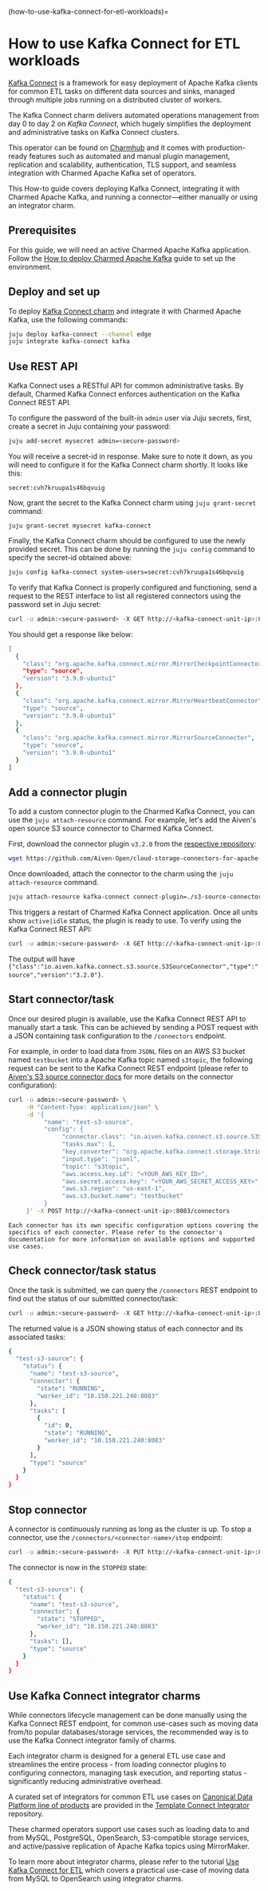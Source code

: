 (how-to-use-kafka-connect-for-etl-workloads)=
# How to use Kafka Connect for ETL workloads

[Kafka Connect](https://kafka.apache.org/documentation/#connect) is a framework for easy deployment of Apache Kafka clients for common ETL tasks on different data sources and sinks, managed through multiple jobs running on a distributed cluster of workers.

The Kafka Connect charm delivers automated operations management from day 0 to day 2 on *Kafka Connect*, which hugely simplifies the deployment and administrative tasks on Kafka Connect clusters.

This operator can be found on [Charmhub](https://charmhub.io/kafka-connect) and it comes with production-ready features such as automated and manual plugin management, replication and scalability, authentication, TLS support, and seamless integration with Charmed Apache Kafka set of operators.

This How-to guide covers deploying Kafka Connect, integrating it with Charmed Apache Kafka, and running a connector—either manually or using an integrator charm.

## Prerequisites

For this guide, we will need an active Charmed Apache Kafka application. Follow the [How to deploy Charmed Apache Kafka](https://discourse.charmhub.io/t/charmed-kafka-documentation-how-to-deploy/13261) guide to set up the environment.

## Deploy and set up

To deploy [Kafka Connect charm](https://charmhub.io/kafka-connect) and integrate it with Charmed Apache Kafka, use the following commands:

```bash
juju deploy kafka-connect --channel edge
juju integrate kafka-connect kafka
```

## Use REST API

Kafka Connect uses a RESTful API for common administrative tasks. By default, Charmed Kafka Connect enforces authentication on the Kafka Connect REST API.

To configure the password of the built-in `admin` user via Juju secrets, first, create a secret in Juju containing your password:

```bash
juju add-secret mysecret admin=<secure-password>
```

You will receive a secret-id in response. Make sure to note it down, as you will need to configure it for the Kafka Connect charm shortly. It looks like this:

```
secret:cvh7kruupa1s46bqvuig
```

Now, grant the secret to the Kafka Connect charm using `juju grant-secret` command:

```
juju grant-secret mysecret kafka-connect
```

Finally, the Kafka Connect charm should be configured to use the newly provided secret. This can be done by running the `juju config` command to specify the secret-id obtained above:

```bash
juju config kafka-connect system-users=secret:cvh7kruupa1s46bqvuig
```

To verify that Kafka Connect is properly configured and functioning, send a request to the REST interface to list all registered connectors using the password set in Juju secret:

```bash
curl -u admin:<secure-password> -X GET http://<kafka-connect-unit-ip>:8083/connector-plugins
```

You should get a response like below:

```bash
[
  {
    "class": "org.apache.kafka.connect.mirror.MirrorCheckpointConnector",
    "type": "source",
    "version": "3.9.0-ubuntu1"
  },
  {
    "class": "org.apache.kafka.connect.mirror.MirrorHeartbeatConnector",
    "type": "source",
    "version": "3.9.0-ubuntu1"
  },
  {
    "class": "org.apache.kafka.connect.mirror.MirrorSourceConnector",
    "type": "source",
    "version": "3.9.0-ubuntu1"
  }
]
```

## Add a connector plugin

To add a custom connector plugin to the Charmed Kafka Connect, you can use the `juju attach-resource` command. For example, let's add the Aiven's open source S3 source connector to Charmed Kafka Connect.

First, download the connector plugin `v3.2.0` from the [respective repository](https://github.com/Aiven-Open/cloud-storage-connectors-for-apache-kafka):

```bash
wget https://github.com/Aiven-Open/cloud-storage-connectors-for-apache-kafka/releases/download/v3.2.0/s3-source-connector-for-apache-kafka-3.2.0.tar
```

Once downloaded, attach the connector to the charm using the `juju attach-resource` command.

```bash
juju attach-resource kafka-connect connect-plugin=./s3-source-connector-for-apache-kafka-3.2.0.tar
```

This triggers a restart of Charmed Kafka Connect application. Once all units show `active|idle` status, the plugin is ready to use. To verify using the Kafka Connect REST API:

```bash
curl -u admin:<secure-password> -X GET http://<kafka-connect-unit-ip>:8083/connector-plugins
```

The output will have  `{"class":"io.aiven.kafka.connect.s3.source.S3SourceConnector","type":"source","version":"3.2.0"}`.

## Start connector/task

Once our desired plugin is available, use the Kafka Connect REST API to manually start a task. This can be achieved by sending a POST request with a JSON containing task configuration to the `/connectors` endpoint.

For example, in order to load data from `JSONL` files on an AWS S3 bucket named `testbucket` into a Apache Kafka topic named `s3topic`, the following request can be sent to the Kafka Connect REST endpoint (please refer to [Aiven's S3 source connector docs](https://github.com/Aiven-Open/cloud-storage-connectors-for-apache-kafka/tree/main/s3-source-connector#readme) for more details on the connector configuration):

```bash
curl -u admin:<secure-password> \
     -H "Content-Type: application/json" \
     -d '{
          "name": "test-s3-source",
          "config": {
               "connector.class": "io.aiven.kafka.connect.s3.source.S3SourceConnector",
               "tasks.max": 1,
               "key.converter": "org.apache.kafka.connect.storage.StringConverter",
               "input.type": "jsonl",
               "topic": "s3topic",
               "aws.access.key.id": "<YOUR_AWS_KEY_ID>",
               "aws.secret.access.key": "<YOUR_AWS_SECRET_ACCESS_KEY>",
               "aws.s3.region": "us-east-1",
               "aws.s3.bucket.name": "testbucket"
          }
     }' -X POST http://<kafka-connect-unit-ip>:8083/connectors
```

```{note}
Each connector has its own specific configuration options covering the specifics of each connector. Please refer to the connector's documentation for more information on available options and supported use cases.
```

## Check connector/task status

Once the task is submitted, we can query the `/connectors` REST endpoint to find out the status of our submitted connector/task:

```bash
curl -u admin:<secure-password> -X GET http://<kafka-connect-unit-ip>:8083/connectors?expand=status
```

The returned value is a JSON showing status of each connector and its associated tasks:

```bash
{
  "test-s3-source": {
    "status": {
      "name": "test-s3-source",
      "connector": {
        "state": "RUNNING",
        "worker_id": "10.150.221.240:8083"
      },
      "tasks": [
        {
          "id": 0,
          "state": "RUNNING",
          "worker_id": "10.150.221.240:8083"
        }
      ],
      "type": "source"
    }
  }
}
```

## Stop connector

A connector is continuously running as long as the cluster is up. To stop a connector, use the `/connectors/<connector-name>/stop` endpoint:

```bash
curl -u admin:<secure-password> -X PUT http://<kafka-connect-unit-ip>:8083/connectors/test-s3-source/stop
```

The connector is now in the `STOPPED` state:

```bash
{
  "test-s3-source": {
    "status": {
      "name": "test-s3-source",
      "connector": {
        "state": "STOPPED",
        "worker_id": "10.150.221.240:8083"
      },
      "tasks": [],
      "type": "source"
    }
  }
}
```

## Use Kafka Connect integrator charms

While connectors lifecycle management can be done manually using the Kafka Connect REST endpoint, for common use-cases such as moving data from/to popular databases/storage services, the recommended way is to use the Kafka Connect integrator family of charms.

Each integrator charm is designed for a general ETL use case and streamlines the entire process - from loading connector plugins to configuring connectors, managing task execution, and reporting status - significantly reducing administrative overhead.

A curated set of integrators for common ETL use cases on [Canonical Data Platform line of products](https://canonical.com/data) are provided in the [Template Connect Integrator](https://github.com/canonical/template-connect-integrator) repository.

These charmed operators support use cases such as loading data to and from MySQL, PostgreSQL, OpenSearch, S3-compatible storage services, and active/passive replication of Apache Kafka topics using MirrorMaker.

To learn more about integrator charms, please refer to the tutorial [Use Kafka Connect for ETL](tutorial-kafka-connect) which covers a practical use-case of moving data from MySQL to OpenSearch using integrator charms.
